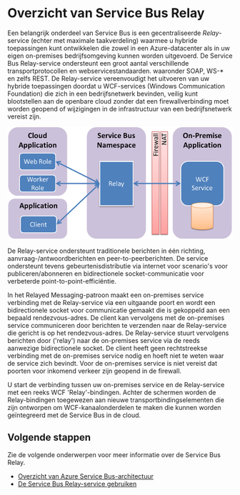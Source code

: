 <properties
    pageTitle="Overzicht van Service Bus Relay | Microsoft Azure"
    description="Overzicht van Service Bus Relay."
    services="service-bus"
    documentationCenter=".net"
    authors="sethmanheim"
    manager="timlt"
    editor=""/>

<tags
    ms.service="service-bus"
    ms.workload="na"
    ms.tgt_pltfrm="na"
    ms.devlang="multiple"
    ms.topic="get-started-article"
    ms.date="09/01/2016"
    ms.author="sethm"/>


# Overzicht van Service Bus Relay

Een belangrijk onderdeel van Service Bus is een gecentraliseerde *Relay*-service (echter met maximale taakverdeling) waarmee u hybride toepassingen kunt ontwikkelen die zowel in een Azure-datacenter als in uw eigen on-premises bedrijfsomgeving kunnen worden uitgevoerd.  De Service Bus Relay-service ondersteunt een groot aantal verschillende transportprotocollen en webservicestandaarden. waaronder SOAP, WS-* en zelfs REST. De Relay-service vereenvoudigt het uitvoeren van uw hybride toepassingen doordat u WCF-services (Windows Communication Foundation) die zich in een bedrijfsnetwerk bevinden, veilig kunt blootstellen aan de openbare cloud zonder dat een firewallverbinding moet worden geopend of wijzigingen in de infrastructuur van een bedrijfsnetwerk vereist zijn. 

![Relay-concepten](./media/service-bus-relay-overview/sb-relay-01.png)

De Relay-service ondersteunt traditionele berichten in één richting, aanvraag-/antwoordberichten en peer-to-peerberichten. De service ondersteunt tevens gebeurtenisdistributie via internet voor scenario's voor publiceren/abonneren en bidirectionele socket-communicatie voor verbeterde point-to-point-efficiëntie. 

In het Relayed Messaging-patroon maakt een on-premises service verbinding met de Relay-service via een uitgaande poort en wordt een bidirectionele socket voor communicatie gemaakt die is gekoppeld aan een bepaald rendezvous-adres. De client kan vervolgens met de on-premises service communiceren door berichten te verzenden naar de Relay-service die gericht is op het rendezvous-adres. De Relay-service stuurt vervolgens berichten door ('relay') naar de on-premises service via de reeds aanwezige bidirectionele socket. De client heeft geen rechtstreekse verbinding met de on-premises service nodig en hoeft niet te weten waar de service zich bevindt. Voor de on-premises service is niet vereist dat poorten voor inkomend verkeer zijn geopend in de firewall.

U start de verbinding tussen uw on-premises service en de Relay-service met een reeks WCF 'Relay'-bindingen. Achter de schermen worden de Relay-bindingen toegewezen aan nieuwe transportbindingselementen die zijn ontworpen om WCF-kanaalonderdelen te maken die kunnen worden geïntegreerd met de Service Bus in de cloud. 

## Volgende stappen

Zie de volgende onderwerpen voor meer informatie over de Service Bus Relay.

- [Overzicht van Azure Service Bus-architectuur](service-bus-fundamentals-hybrid-solutions.md)
- [De Service Bus Relay-service gebruiken](service-bus-dotnet-how-to-use-relay.md)

 


<!--HONumber=sep16_HO1-->


